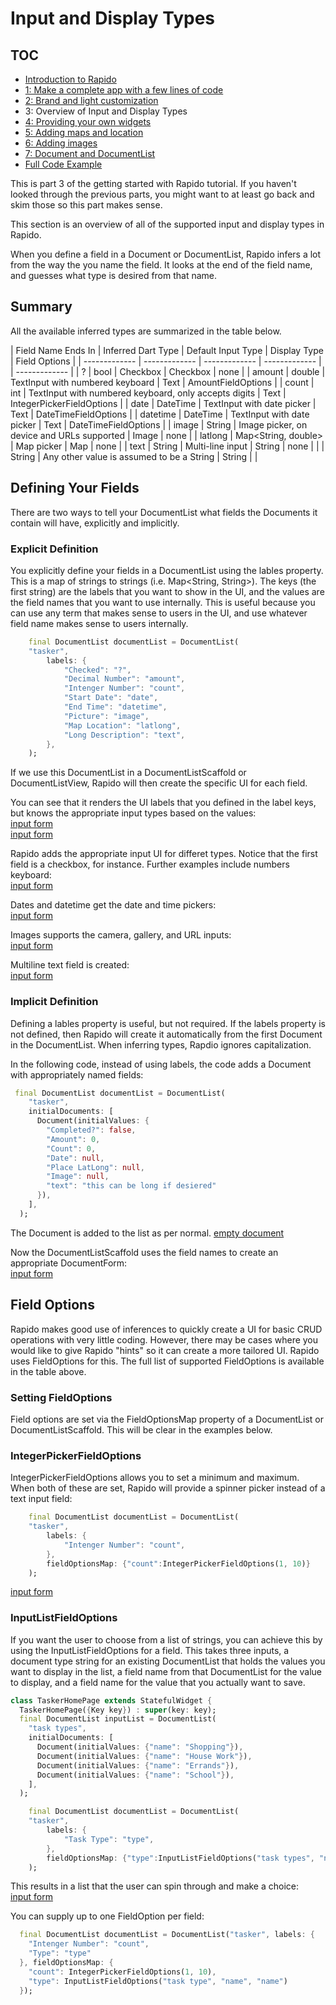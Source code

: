 # Input and Display Types
## TOC
 * [Introduction to Rapido](./introduction.md)
 * [1: Make a complete app with a few lines of code](./flutter_app_in_few_lines.md)
 * [2: Brand and light customization](./customize_flutter_app.md)
 * 3: Overview of Input and Display Types
 * [4: Providing your own widgets](./custom_flutter_widgets.md)
 * [5: Adding maps and location](./flutter_maps_and_location.md)
 * [6: Adding images](./flutter_images.md)
 * [7: Document and DocumentList](./rapido_documents.md)
 * [Full Code Example](./main.md)

This is part 3 of the getting started with Rapido tutorial. If you haven't looked through the previous parts, you might want to at least go back and skim those so this part makes sense.

This section is an overview of all of the supported input and display types in Rapido.

When you define a field in a Document or DocumentList, Rapido infers a lot from the way the you name the field. It looks at the end of the field name, and guesses what type is desired from that name. 

## Summary
All the available inferred types are summarized in the table below.  

| Field Name Ends In  | Inferred Dart Type | Default Input Type | Display Type | Field Options |
| ------------- | ------------- | ------------- | ------------- | | ------------- |
| ? | bool | Checkbox | Checkbox | none |
| amount | double | TextInput with numbered keyboard | Text | AmountFieldOptions |
| count | int | TextInput with numbered keyboard, only accepts digits | Text | IntegerPickerFieldOptions |
| date | DateTime | TextInput with date picker | Text | DateTimeFieldOptions |
| datetime | DateTime | TextInput with date picker | Text | DateTimeFieldOptions |
| image | String | Image picker, on device and URLs supported | Image | none |
| latlong | Map<String, double> | Map picker | Map | none |
| text | String | Multi-line input | String | none |
| | String | Any other value is assumed to be a String | String | |

## Defining Your Fields
There are two ways to tell your DocumentList what fields the Documents it contain will have, explicitly and implicitly.

### Explicit Definition
You explicitly define your fields in a DocumentList using the lables property. This is a map of strings to strings (i.e. Map<String, String>). The keys (the first string) are the labels that you want to show in the UI, and the values are the field names that you want to use internally. This is useful because you can use any term that makes sense to users in the UI, and use whatever field name makes sense to users internally.

```dart
    final DocumentList documentList = DocumentList(
    "tasker",
        labels: {
            "Checked": "?",
            "Decimal Number": "amount",
            "Intenger Number": "count",
            "Start Date": "date",
            "End Time": "datetime",
            "Picture": "image",
            "Map Location": "latlong",
            "Long Description": "text",
        },
    );
```

If we use this DocumentList in a DocumentListScaffold or DocumentListView, Rapido will then create the specific UI for each field.

You can see that it renders the UI labels that you defined in the label keys, but knows the appropriate input types based on the values:  
[input form](../assets/typed-form-1.png)  
[input form](../assets/typed-form-2.png)  

Rapido adds the appropriate input UI for differet types. Notice that the first field is a checkbox, for instance. Further examples include numbers keyboard:  
[input form](../assets/integer-input.png) 

Dates and datetime get the date and time pickers:  
[input form](../assets/datetime-input.png)

Images supports the camera, gallery, and URL inputs:  
[input form](../assets/camera-input.png)

Multiline text field is created:  
[input form](../assets/multiline-input.png)

### Implicit Definition
Defining a lables property is useful, but not required. If the labels property is not defined, then Rapido will create it automatically from the first Document in the DocumentList. When inferring types, Rapdio ignores capitalization. 

In the following code, instead of using labels, the code adds a Document with appropriately named fields:

```dart
 final DocumentList documentList = DocumentList(
    "tasker",
    initialDocuments: [
      Document(initialValues: {
        "Completed?": false,
        "Amount": 0,
        "Count": 0,
        "Date": null,
        "Place LatLong": null,
        "Image": null,
        "text": "this can be long if desiered"
      }),
    ],
  );
```

The Document is added to the list as per normal.
[empty document](../assets/empty-document.png)

Now the DocumentListScaffold uses the field names to create an appropriate DocumentForm:  
[input form](../assets/typed-form-3.png) 

## Field Options
Rapido makes good use of inferences to quickly create a UI for basic CRUD operations with very little coding. However, there may be cases where you would like to give Rapido "hints" so it can create a more tailored UI. Rapido uses FieldOptions for this. The full list of supported FieldOptions is available in the table above.

### Setting FieldOptions
Field options are set via the FieldOptionsMap property of a DocumentList or DocumentListScaffold. This will be clear in the examples below.

### IntegerPickerFieldOptions
IntegerPickerFieldOptions allows you to set a minimum and maximum. When both of these are set, Rapido will provide a spinner picker instead of a text input field:  
```dart
    final DocumentList documentList = DocumentList(
    "tasker",
        labels: {
            "Intenger Number": "count",
        },
        fieldOptionsMap: {"count":IntegerPickerFieldOptions(1, 10)}
    );
```

[input form](../assets/integer-picker.png) 

### InputListFieldOptions 
If you want the user to choose from a list of strings, you can achieve this by using the InputListFieldOptions for a field. This takes three inputs, a document type string for an existing DocumentList that holds the values you want to display in the list, a field name from that DocumentList for the value to display, and a field name for the value that you actually want to save. 

```dart
class TaskerHomePage extends StatefulWidget {
  TaskerHomePage({Key key}) : super(key: key);
  final DocumentList inputList = DocumentList(
    "task types",
    initialDocuments: [
      Document(initialValues: {"name": "Shopping"}),
      Document(initialValues: {"name": "House Work"}),
      Document(initialValues: {"name": "Errands"}),
      Document(initialValues: {"name": "School"}),
    ],
  );

    final DocumentList documentList = DocumentList(
    "tasker",
        labels: {
            "Task Type": "type",
        },
        fieldOptionsMap: {"type":InputListFieldOptions("task types", "name", "name")}
    );
```

This results in a list that the user can spin through and make a choice:  
[input form](../assets/integer-picker.png) 

You can supply up to one FieldOption per field:  
```dart
  final DocumentList documentList = DocumentList("tasker", labels: {
    "Intenger Number": "count",
    "Type": "type"
  }, fieldOptionsMap: {
    "count": IntegerPickerFieldOptions(1, 10),
    "type": InputListFieldOptions("task type", "name", "name")
  });
```
